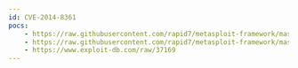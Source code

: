 ```yaml
---
id: CVE-2014-8361
pocs:
    - https://raw.githubusercontent.com/rapid7/metasploit-framework/master/modules/exploits/linux/http/dlink_upnp_exec_noauth.rb
    - https://raw.githubusercontent.com/rapid7/metasploit-framework/master/modules/exploits/linux/http/realtek_miniigd_upnp_exec_noauth.rb
    - https://www.exploit-db.com/raw/37169
---
```

